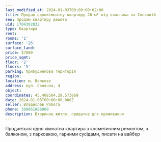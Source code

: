 ```yaml
---
last_modified_at: 2024-01-03T00:00:00+02:00
title: Продаю однокімнатну квартиру 26 м² від власника на Сонячній
seo: продам квартиру дешево
uid: 1704302832
type: Квартира
rent:
rooms: '1'
surface: '26'
surface_land:
price: $7000
price_sqmt:
floor: '2'
floors: '5'
parking: Прибудинкова територія
region:
location: м. Вилкове
address: вул. Сонячна, 4
object:
coordinates: 45.408504,29.573869
date: 2024-01-03T00:00:00.000Z
seller: Владислав Робота
phone: 380661886008
description: Вторинне житло, придатне для проживання
---
```


Продаеться одно кімнатна квартира з косметичним ремонтом, з балконом, з парковкою, гарними сусідами, писати на вайбер
